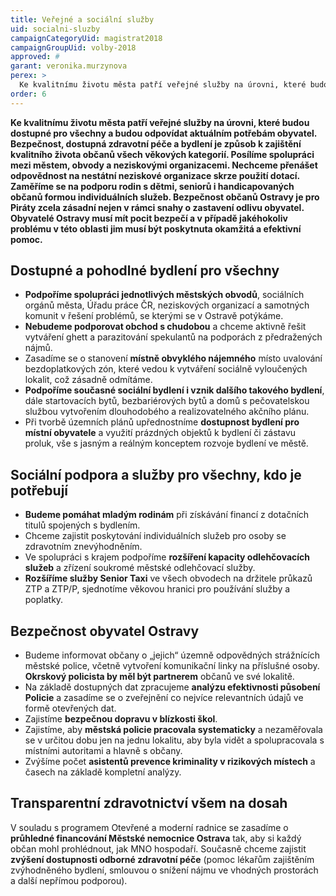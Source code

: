 ```yaml
---
title: Veřejné a sociální služby
uid: socialni-sluzby
campaignCategoryUid: magistrat2018
campaignGroupUid: volby-2018
approved: #
garant: veronika.murzynova
perex: >
  Ke kvalitnímu životu města patří veřejné služby na úrovni, které budou dostupné pro všechny a budou odpovídat aktuálním potřebám obyvatel. Bezpečnost, dostupná zdravotní péče a bydlení je způsob k zajištění kvalitního života občanů všech věkových kategorií. Posílíme spolupráci mezi městem, obvody a neziskovými organizacemi. Nechceme přenášet odpovědnost na nestátní neziskové organizace skrze použití dotací. Zaměříme se na podporu rodin s dětmi, seniorů i handicapovaných občanů formou individuálních služeb. Bezpečnost občanů Ostravy je pro Piráty zcela zásadní nejen v rámci snahy o zastavení odlivu obyvatel. Obyvatelé Ostravy musí mít pocit bezpečí a v případě jakéhokoliv problému v této oblasti jim musí být poskytnuta okamžitá a efektivní pomoc. 
order: 6
---
```


**Ke kvalitnímu životu města patří veřejné služby na úrovni, které budou dostupné pro všechny a budou odpovídat aktuálním potřebám obyvatel. Bezpečnost, dostupná zdravotní péče a bydlení je způsob k zajištění kvalitního života občanů všech věkových kategorií. Posílíme spolupráci mezi městem, obvody a neziskovými organizacemi. Nechceme přenášet odpovědnost na nestátní neziskové organizace skrze použití dotací. Zaměříme se na podporu rodin s dětmi, seniorů i handicapovaných občanů formou individuálních služeb. Bezpečnost občanů Ostravy je pro Piráty zcela zásadní nejen v rámci snahy o zastavení odlivu obyvatel. Obyvatelé Ostravy musí mít pocit bezpečí a v případě jakéhokoliv problému v této oblasti jim musí být poskytnuta okamžitá a efektivní pomoc.**

## Dostupné a pohodlné bydlení pro všechny

<ul>
  <li><b>Podpoříme spolupráci jednotlivých městských obvodů</b>, sociálních orgánů města, Úřadu práce ČR, neziskových organizací a samotných komunit v řešení problémů, se kterými se v Ostravě potýkáme.</li>
  <li><b>Nebudeme podporovat obchod s chudobou</b> a chceme aktivně řešit vytváření ghett a parazitování spekulantů na podporách z předražených nájmů.</li>
  <li>Zasadíme se o stanovení <b>místně obvyklého nájemného</b> místo uvalování bezdoplatkových zón, které vedou k vytváření sociálně vyloučených lokalit, což zásadně odmítáme.</li>
  <li><b>Podpoříme současné sociální bydlení i vznik dalšího takového bydlení</b>, dále startovacích bytů, bezbariérových bytů a domů s pečovatelskou službou vytvořením dlouhodobého a realizovatelného akčního plánu.</li>
  <li>Při tvorbě územních plánů upřednostníme <b>dostupnost bydlení pro místní obyvatele</b> a využití prázdných objektů k bydlení či zástavu proluk, vše s jasným a reálným konceptem rozvoje bydlení ve městě.</li>
</ul>

## Sociální podpora a služby pro všechny, kdo je potřebují

<ul>
  <li><b>Budeme pomáhat mladým rodinám</b> při získávání financí z dotačních titulů spojených s bydlením.</li>
  <li>Chceme zajistit poskytování individuálních služeb pro osoby se zdravotním znevýhodněním.</li>
  <li>Ve spolupráci s krajem podpoříme <b>rozšíření kapacity odlehčovacích služeb</b> a zřízení soukromé městské odlehčovací služby.</li>
  <li><b>Rozšíříme služby Senior Taxi</b> ve všech obvodech na držitele průkazů ZTP a ZTP/P, sjednotíme věkovou hranici pro používání služby a poplatky.</li>
</ul>

## Bezpečnost obyvatel Ostravy

<ul>
  <li>Budeme informovat občany o „jejich“ územně odpovědných strážnících městské police, včetně vytvoření komunikační linky na příslušné osoby. <b>Okrskový policista by měl být partnerem</b> občanů ve své lokalitě.</li>
  <li>Na základě dostupných dat zpracujeme <b>analýzu efektivnosti působení Policie</b> a zasadíme se o zveřejnění co nejvíce relevantních údajů ve formě otevřených dat.</li>
  <li>Zajistíme <b>bezpečnou dopravu v blízkosti škol</b>.</li>
  <li>Zajistíme, aby <b>městská policie pracovala systematicky</b> a nezaměřovala se v určitou dobu jen na jednu lokalitu, aby byla vidět a spolupracovala s místními autoritami a hlavně s občany.</li>
  <li>Zvýšíme počet <b>asistentů prevence kriminality v rizikových místech</b> a časech na základě kompletní analýzy.</li>
</ul>

## Transparentní zdravotnictví všem na dosah

V souladu s programem Otevřené a moderní radnice se zasadíme o <b>průhledné financování Městské nemocnice Ostrava</b> tak, aby si každý občan mohl prohlédnout, jak MNO hospodaří. Současně chceme zajistit <b>zvýšení dostupnosti odborné zdravotní péče</b> (pomoc lékařům zajištěním zvýhodněného bydlení, smlouvou o snížení nájmu ve vhodných prostorách a další nepřímou podporou).
